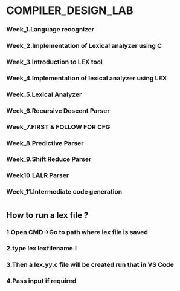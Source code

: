 # COMPILER_DESIGN_LAB

### Week_1.Language recognizer
### Week_2.Implementation of Lexical analyzer using C
### Week_3.Introduction to LEX tool
### Week_4.Implementation of lexical analyzer using LEX
### Week_5.Lexical Analyzer
### Week_6.Recursive Descent Parser
### Week_7.FIRST & FOLLOW FOR CFG
### Week_8.Predictive Parser
### Week_9.Shift Reduce Parser
### Week10.LALR Parser
### Week_11.Intermediate code generation

# 

## How to run a lex file ?
### 1.Open CMD->Go to path where lex file is saved
### 2.type lex lexfilename.l
### 3.Then a lex.yy.c file will be created run that in VS Code
### 4.Pass input if required
